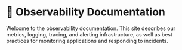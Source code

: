 # 📖 Observability Documentation

Welcome to the observability documentation. This site describes our metrics, logging, tracing, and alerting infrastructure, as well as best practices for monitoring applications and responding to incidents.